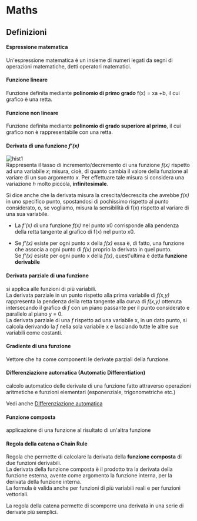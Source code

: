 # Maths


## Definizioni

#### Espressione matematica
Un'espressione matematica è un insieme di numeri legati da segni di operazioni matematiche, detti operatori matematici.

#### Funzione lineare
Funzione definita mediante **polinomio di primo grado** f(x) = xa +b, il cui grafico è una retta.  

#### Funzione non lineare
Funzione definita mediante **polinomio di grado superiore al primo**, il cui grafico non è rappresentabile con una retta.

#### Derivata di una funzione *f'(x)*  
![hist1](../../images/der0.png)   
Rappresenta il tasso di incremento/decremento di una funzione *f(x)* rispetto ad una variabile *x*; misura, cioè, di quanto cambia il valore della funzione al variare di un suo argomento *x*.  Per effettuare tale misura si considera una variazione *h* molto piccola, **infinitesimale**.  

Si dice anche che la derivata misura la crescita/decrescita che avrebbe *f(x)* in uno specifico punto, spostandosi di pochissimo rispetto al punto considerato, o, se vogliamo,
misura la sensibilità di f(x) rispetto al variare di una sua variabile.  
* La *f'(x)* di una funzione *f(x)* nel punto x0 corrisponde alla pendenza della retta tangente al grafico di f(x) nel punto x0.

* Se *f'(x)* esiste per ogni punto x della *f(x)* essa è, di fatto, una funzione che associa a ogni punto di *f(x)* proprio la derivata in quel punto.  
Se *f'(x)* esiste per ogni punto x della *f(x)*, quest'ultima è detta **funzione derivabile**

#### Derivata parziale di una funzione
si applica alle funzioni di più variabili.  
La derivata parziale in un punto rispetto alla prima variabile di *f(x,y)* rappresenta la pendenza della retta tangente alla curva di *f(x,y)*
ottenuta intersecando il grafico di *f* con un piano passante per il punto considerato e parallelo al piano y = 0.  
La derivata parziale di una *f* rispetto ad una variabile x, in un dato punto, si calcola derivando la *f* nella sola variabile x e lasciando tutte le altre sue variabili come costanti.

#### Gradiente di una funzione
Vettore che ha come componenti le derivate parziali della funzione.


#### Differenziazione automatica (Automatic Differentiation) 
calcolo automatico delle derivate di una funzione fatto attraverso operazioni aritmetiche e funzioni elementari (esponenziale, trigonometriche etc.)   

Vedi anche [Differenziazione automatica][diff]

[diff]: https://it.wikipedia.org/wiki/Differenziazione_automatica

#### Funzione composta 
applicazione di una funzione al risultato di un'altra funzione

#### Regola della catena o Chain Rule 
Regola che permette di calcolare la derivata della **funzione composta** di due funzioni derivabili.  
La derivata della funzione composta è il prodotto tra la derivata della funzione esterna, avente come argomento la funzione interna, per la derivata della funzione interna.  
La formula è valida anche per funzioni di più variabili reali e per funzioni vettoriali.  

La regola della catena permette di scomporre una derivata in una serie di derivate più semplici.
